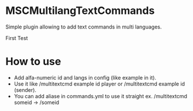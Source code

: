 # MSCMultilangTextCommands
Simple plugin allowing to add text commands in multi languages.

First Test

# How to use

* Add alfa-numeric id and langs in config (like example in it).
* Use it like /multitextcmd example id player or /multitextcmd example id (sender).
* You can add aliase in commands.yml to use it straight ex. /multitextcmd someid -> /someid


